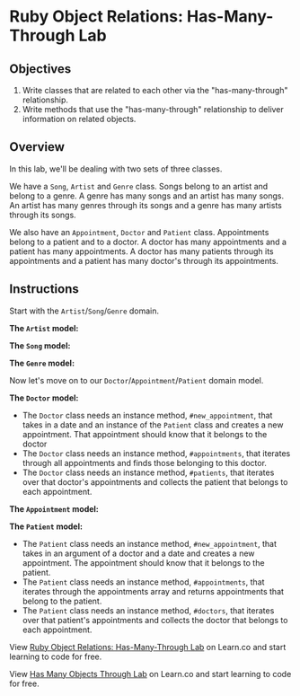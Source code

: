 # Ruby Object Relations: Has-Many-Through Lab

## Objectives

1. Write classes that are related to each other via the "has-many-through" relationship.
2. Write methods that use the "has-many-through" relationship to deliver information on related objects.

## Overview

In this lab, we'll be dealing with two sets of three classes.

We have a `Song`, `Artist` and `Genre` class. Songs belong to an artist and belong to a genre. A genre has many songs and an artist has many songs. An artist has many genres through its songs and a genre has many artists through its songs.

We also have an `Appointment`, `Doctor` and `Patient` class. Appointments belong to a patient and to a doctor. A doctor has many appointments and a patient has many appointments. A doctor has many patients through its appointments and a patient has many doctor's through its appointments.

## Instructions

Start with the `Artist`/`Song`/`Genre` domain.

**The `Artist` model:**

<!-- * The `Artist` class needs a class variable `@@all` that begins as an empty array
* The `Artist` class needs a class method `.all` that lists each artist in the class variable
* An artist is initialized with a name and is saved in the `@@all` array. -->
<!-- * The `Artist` class needs an instance method, `#new_song`, that takes in an argument of a name and genre creates a new song. That song should know that it belongs to the artist. -->
<!-- * The `Artist` class needs an instance method, `#songs`, that iterates through all songs and finds the songs that belong to that artist. Try using `select` to achieve this. -->
<!-- * The `Artist` class needs an instance method, `#genres` that iterates over that artist's songs and collects the genre of each song. -->

**The `Song` model:**

<!-- * The `Song` class needs a class variable `@@all` that begins as an empty array.
* The `Song` class needs a class method `.all` that lists each artist in the class variable.
* A song should be initialized with a name, an artist, and a genre, and be saved in the `@@all` array. -->

**The `Genre` model:**

<!-- * The `Genre` class needs a class variable `@@all` that begins as an empty array.
* The `Genre` class needs a class method `.all` that lists each artist in the class variable.
* A genre should be initialized with a name and be saved in the `@@all` array. -->
<!-- * The `Genre` class needs an instance method, `#new_song`, that takes in an argument of a name and an artist and creates a new song. That song should know that it belongs to the genre.
* The `Genre` class needs an instance method, `#songs`, that iterates through all songs and finds the songs that belong to that genre. -->
<!-- * The `Genre` class needs an instance method, `#artists`, that iterates over the genre's collection of songs and collects the artist that owns each song. -->

Now let's move on to our `Doctor`/`Appointment`/`Patient` domain model.

**The `Doctor` model:**

<!-- * The `Doctor` class needs a class variable `@@all` that begins as an empty array. -->
<!-- * The `Doctor` class needs a class method `.all` that lists each artist in the class variable. -->
<!-- * A doctor should be initialized with a name and be saved in the `@@all` array. -->
* The `Doctor` class needs an instance method, `#new_appointment`, that takes in a date and an instance of the `Patient` class and creates a new appointment. That appointment should know that it belongs to the doctor
* The `Doctor` class needs an instance method, `#appointments`, that iterates through all appointments and finds those belonging to this doctor.
* The `Doctor` class needs an instance method, `#patients`, that iterates over that doctor's appointments and collects the patient that belongs to each appointment.

**The `Appointment` model:**

<!-- * The `Appointment` class needs a class variable `@@all` that begins as an empty array.
* The `Appointment` class needs a class method `.all` that lists each artist in the class variable.
* An appointment should be initialized with a date (as a string, like `"Monday, August 1st"`), a patient, and a doctor. The appointment should be saved in the `@@all` array. -->

**The `Patient` model:**

<!-- * The `Patient` class needs a class variable `@@all` that begins as an empty array.
* The `Patient` class needs a class method `.all` that lists each artist in the class variable.
* A patient is instantiated with a name and be saved in the `@@all` array. -->
* The `Patient` class needs an instance method, `#new_appointment`, that takes in an argument of a doctor and a date and creates a new appointment. The appointment should know that it belongs to the patient.
* The `Patient` class needs an instance method, `#appointments`, that iterates through the appointments array and returns appointments that belong to the patient.
* The `Patient` class needs an instance method, `#doctors`, that iterates over that patient's appointments and collects the doctor that belongs to each appointment.

<p data-visibility='hidden'>View <a href='https://learn.co/lessons/ruby-objects-has-many-through-lab' title='Ruby Object Relations: Has-Many-Through Lab'>Ruby Object Relations: Has-Many-Through Lab</a> on Learn.co and start learning to code for free.</p>

<p class='util--hide'>View <a href='https://learn.co/lessons/ruby-objects-has-many-through-lab'>Has Many Objects Through Lab</a> on Learn.co and start learning to code for free.</p>
